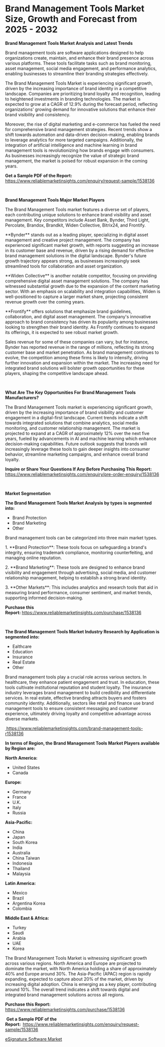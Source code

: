 <p><h1>Brand Management Tools Market Size, Growth and Forecast from 2025 - 2032</h1></p><p><strong>Brand Management Tools Market Analysis and Latest Trends</strong></p>
<p><p>Brand management tools are software applications designed to help organizations create, maintain, and enhance their brand presence across various platforms. These tools facilitate tasks such as brand monitoring, asset management, social media engagement, and performance analytics, enabling businesses to streamline their branding strategies effectively.</p><p>The Brand Management Tools Market is experiencing significant growth, driven by the increasing importance of brand identity in a competitive landscape. Companies are prioritizing brand loyalty and recognition, leading to heightened investments in branding technologies. The market is expected to grow at a CAGR of 12.9% during the forecast period, reflecting organizations’ growing demand for innovative solutions that enhance their brand visibility and consistency.</p><p>Moreover, the rise of digital marketing and e-commerce has fueled the need for comprehensive brand management strategies. Recent trends show a shift towards automation and data-driven decision-making, enabling brands to leverage analytics for more targeted campaigns. Additionally, the integration of artificial intelligence and machine learning in brand management tools is revolutionizing how brands engage with consumers. As businesses increasingly recognize the value of strategic brand management, the market is poised for robust expansion in the coming years.</p></p>
<p><strong>Get a Sample PDF of the Report:&nbsp;</strong> <a href="https://www.reliablemarketinsights.com/enquiry/request-sample/1538136?utm_campaign=3312&utm_medium=2&utm_source=Github&utm_content=ia&utm_term=10032025&utm_id=brand-management-tools">https://www.reliablemarketinsights.com/enquiry/request-sample/1538136</a></p>
<p>&nbsp;</p>
<p><strong>Brand Management Tools Major Market Players</strong></p>
<p><p>The Brand Management Tools market features a diverse set of players, each contributing unique solutions to enhance brand visibility and asset management. Key competitors include Asset Bank, Bynder, Third Light, Percolate, Brandox, Brandkit, Widen Collective, Bitrix24, and Frontify.</p><p>**Bynder** stands out as a leading player, specializing in digital asset management and creative project management. The company has experienced significant market growth, with reports suggesting an increase in its customer base and revenue, driven by a rising demand for effective brand management solutions in the digital landscape. Bynder's future growth trajectory appears strong, as businesses increasingly seek streamlined tools for collaboration and asset organization.</p><p>**Widen Collective** is another notable competitor, focusing on providing comprehensive digital asset management solutions. The company has witnessed substantial growth due to the expansion of the content marketing sector. With an emphasis on scalability and integration capabilities, Widen is well-positioned to capture a larger market share, projecting consistent revenue growth over the coming years.</p><p>**Frontify** offers solutions that emphasize brand guidelines, collaboration, and digital asset management. The company's innovative approach to brand consistency has driven its popularity among businesses looking to strengthen their brand identity. As Frontify continues to expand its offerings, it is expected to see robust market growth.</p><p>Sales revenue for some of these companies can vary, but for instance, Bynder has reported revenue in the range of millions, reflecting its strong customer base and market penetration. As brand management continues to evolve, the competition among these firms is likely to intensify, driving further innovation and expansion within the market. The increasing need for integrated brand solutions will bolster growth opportunities for these players, shaping the competitive landscape ahead.</p></p>
<p>&nbsp;</p>
<p><strong>What Are The Key Opportunities For Brand Management Tools Manufacturers?</strong></p>
<p><p>The Brand Management Tools market is experiencing significant growth, driven by the increasing importance of brand visibility and customer engagement in a digital-first landscape. Current trends indicate a shift towards integrated solutions that combine analytics, social media monitoring, and customer relationship management. The market is projected to expand at a CAGR of approximately 12% over the next five years, fueled by advancements in AI and machine learning which enhance decision-making capabilities. Future outlook suggests that brands will increasingly leverage these tools to gain deeper insights into consumer behavior, streamline marketing campaigns, and enhance overall brand loyalty.</p></p>
<p><strong>Inquire or Share Your Questions If Any Before Purchasing This Report:</strong> <a href="https://www.reliablemarketinsights.com/enquiry/pre-order-enquiry/1538136?utm_campaign=3312&utm_medium=2&utm_source=Github&utm_content=ia&utm_term=10032025&utm_id=brand-management-tools">https://www.reliablemarketinsights.com/enquiry/pre-order-enquiry/1538136</a></p>
<p>&nbsp;</p>
<p><strong>Market Segmentation</strong></p>
<p><strong>The Brand Management Tools Market Analysis by types is segmented into:</strong></p>
<p><ul><li>Brand Protection</li><li>Brand Marketing</li><li>Other</li></ul></p>
<p><p>Brand management tools can be categorized into three main market types. </p><p>1. **Brand Protection**: These tools focus on safeguarding a brand's integrity, ensuring trademark compliance, monitoring counterfeiting, and managing online reputation. </p><p>2. **Brand Marketing**: These tools are designed to enhance brand visibility and engagement through advertising, social media, and customer relationship management, helping to establish a strong brand identity. </p><p>3. **Other Markets**: This includes analytics and research tools that aid in measuring brand performance, consumer sentiment, and market trends, supporting informed decision-making.</p></p>
<p><strong>Purchase this Report:&nbsp;</strong><a href="https://www.reliablemarketinsights.com/purchase/1538136?utm_campaign=3312&utm_medium=2&utm_source=Github&utm_content=ia&utm_term=10032025&utm_id=brand-management-tools">https://www.reliablemarketinsights.com/purchase/1538136</a></p>
<p>&nbsp;</p>
<p><strong>The Brand Management Tools Market Industry Research by Application is segmented into:</strong></p>
<p><ul><li>Ealthcare</li><li>Education</li><li>Insurance</li><li>Real Estate</li><li>Other</li></ul></p>
<p><p>Brand management tools play a crucial role across various sectors. In healthcare, they enhance patient engagement and trust. In education, these tools cultivate institutional reputation and student loyalty. The insurance industry leverages brand management to build credibility and differentiate services. In real estate, effective branding attracts buyers and fosters community identity. Additionally, sectors like retail and finance use brand management tools to ensure consistent messaging and customer experience, ultimately driving loyalty and competitive advantage across diverse markets.</p></p>
<p><a href="https://www.reliablemarketinsights.com/brand-management-tools-r1538136?utm_campaign=3312&utm_medium=2&utm_source=Github&utm_content=ia&utm_term=10032025&utm_id=brand-management-tools">&nbsp;https://www.reliablemarketinsights.com/brand-management-tools-r1538136</a></p>
<p><strong>In terms of Region, the Brand Management Tools Market Players available by Region are:</strong></p>
<p>
    <p> <strong> North America: </strong>
        <ul>
            <li>United States</li>
            <li>Canada</li>
        </ul>
        </p> 
    <p> <strong> Europe: </strong>
        <ul>
            <li>Germany</li>
            <li>France</li>
            <li>U.K.</li>
            <li>Italy</li>
            <li>Russia</li>
        </ul>
        </p> 
    <p> <strong> Asia-Pacific: </strong>
        <ul>
            <li>China</li>
            <li>Japan</li>
            <li>South Korea</li>
            <li>India</li>
            <li>Australia</li>
            <li>China Taiwan</li>
            <li>Indonesia</li>
            <li>Thailand</li>
            <li>Malaysia</li>
        </ul>
        </p> 
    <p> <strong> Latin America: </strong>
        <ul>
            <li>Mexico</li>
            <li>Brazil</li>
            <li>Argentina Korea</li>
            <li>Colombia</li>
        </ul>
        </p> 
    <p> <strong> Middle East & Africa: </strong>
        <ul>
            <li>Turkey</li>
            <li>Saudi</li>
            <li>Arabia</li>
            <li>UAE</li>
            <li>Korea</li>
        </ul>
    </p>
    </p>
<p><p>The Brand Management Tools Market is witnessing significant growth across various regions. North America and Europe are projected to dominate the market, with North America holding a share of approximately 40% and Europe around 30%. The Asia-Pacific (APAC) region is rapidly expanding, expected to capture about 20% of the market, driven by increasing digital adoption. China is emerging as a key player, contributing around 10%. The overall trend indicates a shift towards digital and integrated brand management solutions across all regions.</p></p>
<p><strong>Purchase this Report: </strong><a href="https://www.reliablemarketinsights.com/purchase/1538136?utm_campaign=3312&utm_medium=2&utm_source=Github&utm_content=ia&utm_term=10032025&utm_id=brand-management-tools">https://www.reliablemarketinsights.com/purchase/1538136</a></p>
<p>&nbsp;<strong>Get a Sample PDF of the Report:&nbsp;&nbsp;</strong><a href="https://www.reliablemarketinsights.com/enquiry/request-sample/1538136?utm_campaign=3312&utm_medium=2&utm_source=Github&utm_content=ia&utm_term=10032025&utm_id=brand-management-tools">https://www.reliablemarketinsights.com/enquiry/request-sample/1538136</a></p>
<p><strong></strong></p>
<p><p><a href="https://github.com/casimbrhelck/Market-Research-Report-List-1/blob/main/esignature-software-market.md?utm_campaign=3312&utm_medium=2&utm_source=Github&utm_content=ia&utm_term=10032025&utm_id=brand-management-tools">eSignature Software Market</a></p></p>
